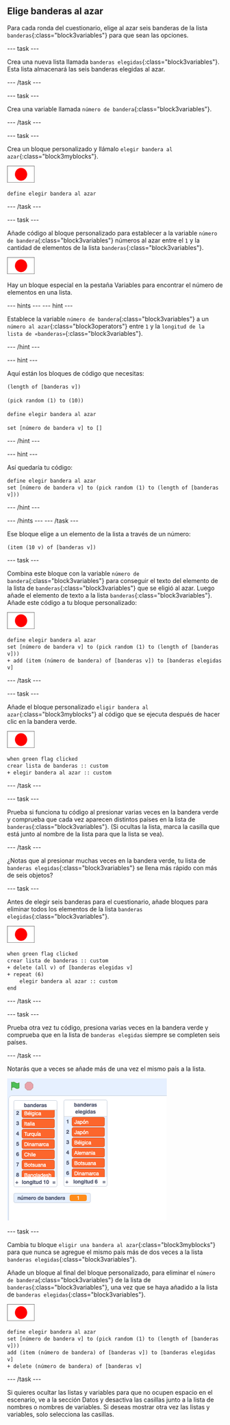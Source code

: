 ## Elige banderas al azar

Para cada ronda del cuestionario, elige al azar seis banderas de la lista `banderas`{:class="block3variables"} para que sean las opciones.

--- task ---

Crea una nueva lista llamada `banderas elegidas`{:class="block3variables"}. Esta lista almacenará las seis banderas elegidas al azar.

--- /task ---

--- task ---

Crea una variable llamada `número de bandera`{:class="block3variables"}.

--- /task ---

--- task ---

Crea un bloque personalizado y llámalo `elegir bandera al azar`{:class="block3myblocks"}.

![Objeto bandera](images/flag-sprite.png)

```blocks3
define elegir bandera al azar
```

--- /task ---

--- task ---

Añade código al bloque personalizado para establecer a la variable `número de bandera`{:class="block3variables"} números al azar entre el `1` y la cantidad de elementos de la lista `banderas`{:class="block3variables"}.

![Objeto bandera](images/flag-sprite.png)

Hay un bloque especial en la pestaña Variables para encontrar el número de elementos en una lista.

--- hints ---
 --- hint ---

Establece la variable `número de bandera`{:class="block3variables"} a un `número al azar`{:class="block3operators"} entre `1` y la `longitud de la lista de «banderas»`{:class="block3variables"}.

--- /hint ---

--- hint ---

Aquí están los bloques de código que necesitas:

```blocks3
(length of [banderas v])

(pick random (1) to (10))

define elegir bandera al azar

set [número de bandera v] to []
```

--- /hint ---

--- hint ---

Así quedaría tu código:

```blocks3
define elegir bandera al azar
set [número de bandera v] to (pick random (1) to (length of [banderas v]))
```

--- /hint ---

--- /hints --- --- /task ---

Ese bloque elige a un elemento de la lista a través de un número:

```blocks3
(item (10 v) of [banderas v])
```

--- task ---

Combina este bloque con la variable `número de bandera`{:class="block3variables"} para conseguir el texto del elemento de la lista de `banderas`{:class="block3variables"} que se eligió al azar. Luego añade el elemento de texto a la lista `banderas`{:class="block3variables"}. Añade este código a tu bloque personalizado:

![Objeto bandera](images/flag-sprite.png)

```blocks3
define elegir bandera al azar
set [número de bandera v] to (pick random (1) to (length of [banderas v]))
+ add (item (número de bandera) of [banderas v]) to [banderas elegidas v]
```

--- /task ---

--- task ---

Añade el bloque personalizado `eligir bandera al azar`{:class="block3myblocks"} al código que se ejecuta después de hacer clic en la bandera verde.

![Objeto bandera](images/flag-sprite.png)

```blocks3
when green flag clicked
crear lista de banderas :: custom
+ elegir bandera al azar :: custom
```

--- /task ---

--- task ---

Prueba si funciona tu código al presionar varias veces en la bandera verde y comprueba que cada vez aparecen distintos países en la lista de `banderas`{:class="block3variables"}. (Si ocultas la lista, marca la casilla que está junto al nombre de la lista para que la lista se vea).

--- /task ---

¿Notas que al presionar muchas veces en la bandera verde, tu lista de `banderas elegidas`{:class="block3variables"} se llena más rápido con más de seis objetos?

--- task ---

Antes de elegir seis banderas para el cuestionario, añade bloques para eliminar todos los elementos de la lista `banderas elegidas`{:class="block3variables"}.

![Objeto bandera](images/flag-sprite.png)

```blocks3
when green flag clicked
crear lista de banderas :: custom
+ delete (all v) of [banderas elegidas v]
+ repeat (6)
    elegir bandera al azar :: custom
end
```

--- /task ---

--- task ---

Prueba otra vez tu código, presiona varias veces en la bandera verde y comprueba que en la lista de `banderas elegidas` siempre se completen seis países.

--- /task ---

Notarás que a veces se añade más de una vez el mismo país a la lista.

![Países duplicados](images/duplicate-countries.png)

--- task ---

Cambia tu bloque `eligir una bandera al azar`{:class="block3myblocks"} para que nunca se agregue el mismo país más de dos veces a la lista `banderas elegidas`{:class="block3variables"}.

Añade un bloque al final del bloque personalizado, para eliminar el `número de bandera`{:class="block3variables"} de la lista de `banderas`{:class="block3variables"}, una vez que se haya añadido a la lista de `banderas elegidas`{:class="block3variables"}.

![Objeto bandera](images/flag-sprite.png)

```blocks3
define elegir bandera al azar
set [número de bandera v] to (pick random (1) to (length of [banderas v]))
add (item (número de bandera) of [banderas v]) to [banderas elegidas v]
+ delete (número de bandera) of [banderas v]
```

--- /task ---

Si quieres ocultar las listas y variables para que no ocupen espacio en el escenario, ve a la sección Datos y desactiva las casillas junto a la lista de nombres o nombres de variables. Si deseas mostrar otra vez las listas y variables, solo selecciona las casillas.